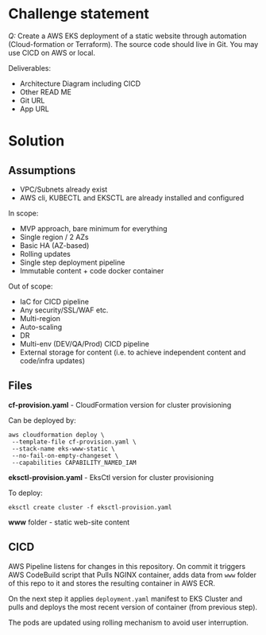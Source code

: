 # Challenge statement

*Q:* Create a AWS EKS deployment of a static website through automation (Cloud-formation or Terraform). The source code should live in Git. You may use CICD on AWS or local.

Deliverables:
- Architecture Diagram including CICD
- Other READ ME
- Git URL
- App URL


# Solution

## Assumptions

- VPC/Subnets already exist
- AWS cli, KUBECTL and EKSCTL are already installed and configured

In scope:
- MVP approach, bare minimum for everything
- Single region / 2 AZs
- Basic HA (AZ-based)
- Rolling updates
- Single step deployment pipeline 
- Immutable content + code docker container

Out of scope:
- IaC for CICD pipeline
- Any security/SSL/WAF etc.
- Multi-region
- Auto-scaling
- DR
- Multi-env (DEV/QA/Prod) CICD pipeline
- External storage for content (i.e. to achieve independent content and code/infra updates)


## Files
**cf-provision.yaml** - CloudFormation version for cluster provisioning

Can be deployed by:
```
aws cloudformation deploy \
 --template-file cf-provision.yaml \
 --stack-name eks-www-static \
 --no-fail-on-empty-changeset \
 --capabilities CAPABILITY_NAMED_IAM
 ```



**eksctl-provision.yaml** - EksCtl version for cluster provisioning

To deploy:
```
eksctl create cluster -f eksctl-provision.yaml
```

**www** folder - static web-site content


## CICD

AWS Pipeline listens for changes in this repository. On commit it triggers AWS CodeBuild script that Pulls NGINX container, adds data from `www` folder of this repo to it and stores the resulting container in AWS ECR.

On the next step it applies `deployment.yaml` manifest to EKS Cluster and pulls and deploys the most recent version of container (from previous step).

The pods are updated using rolling mechanism to avoid user interruption.